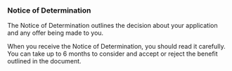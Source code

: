 ###  Notice of Determination

The Notice of Determination outlines the decision about your application and
any offer being made to you.

When you receive the Notice of Determination, you should read it carefully.
You can take up to 6 months to consider and accept or reject the benefit
outlined in the document.
